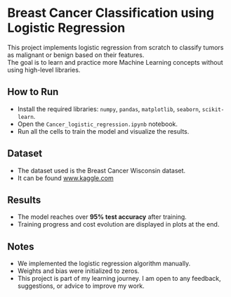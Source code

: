 # Breast Cancer Classification using Logistic Regression

This project implements logistic regression from scratch to classify tumors as malignant or benign based on their features.  
The goal is to learn and practice more Machine Learning concepts without using high-level libraries.

## How to Run

- Install the required libraries: `numpy`, `pandas`, `matplotlib`, `seaborn`, `scikit-learn`.
- Open the `Cancer_logistic_regression.ipynb` notebook.
- Run all the cells to train the model and visualize the results.

## Dataset

- The dataset used is the Breast Cancer Wisconsin dataset.
- It can be found www.kaggle.com

## Results

- The model reaches over **95% test accuracy** after training.
- Training progress and cost evolution are displayed in plots at the end.

## Notes

- We implemented the logistic regression algorithm manually.
- Weights and bias were initialized to zeros.
- This project is part of my learning journey. I am open to any feedback, suggestions, or advice to improve my work.